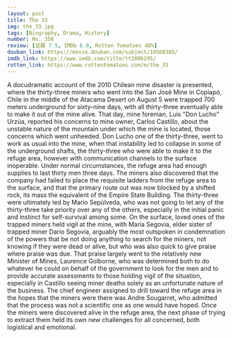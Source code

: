 ```yaml
---
layout: post 
title: The 33
img: the_33.jpg
tags: [Biography, Drama, History]
number: No. 350
review: [豆瓣 7.5, IMDb 6.9, Rotten Tomatoes 48%]
douban_link: https://movie.douban.com/subject/10568385/
imdb_link: https://www.imdb.com/title/tt2006295/
rotten_link: https://www.rottentomatoes.com/m/the_33
---
```


A docudramatic account of the 2010 Chilean mine disaster is presented, where the thirty-three miners who went into the San José Mine in Copiapó, Chile in the middle of the Atacama Desert on August 5 were trapped 700 meters underground for sixty-nine days, with all thirty-three eventually able to make it out of the mine alive. That day, mine foreman, Luis "Don Lucho" Urzúa, reported his concerns to mine owner, Carlos Castillo, about the unstable nature of the mountain under which the mine is located, those concerns which went unheeded. Don Lucho one of the thirty-three, went to work as usual into the mine, when that instability led to collapse in some of the underground shafts, the thirty-three who were able to make it to the refuge area, however with communication channels to the surface inoperable. Under normal circumstances, the refuge area had enough supplies to last thirty men three days. The miners also discovered that the company had failed to place the requisite ladders from the refuge area to the surface, and that the primary route out was now blocked by a shifted rock, its mass the equivalent of the Empire State Building. The thirty-three were ultimately led by Mario Sepúlveda, who was not going to let any of the thirty-three take priority over any of the others, especially in the initial panic and instinct for self-survival among some. On the surface, loved ones of the trapped miners held vigil at the mine, with María Segovia, elder sister of trapped miner Dario Segovia, arguably the most outspoken in condemnation of the powers that be not doing anything to search for the miners, not knowing if they were dead or alive, but who was also quick to give praise where praise was due. That praise largely went to the relatively new Minister of Mines, Laurence Golborne, who was determined both to do whatever he could on behalf of the government to look for the men and to provide accurate assessments to those holding vigil of the situation, especially in Castillo seeing miner deaths solely as an unfortunate nature of the business. The chief engineer assigned to drill toward the refuge area in the hopes that the miners were there was Andre Sougarret, who admitted that the process was not a scientific one as one would have hoped. Once the miners were discovered alive in the refuge area, the next phase of trying to extract them held its own new challenges for all concerned, both logistical and emotional.